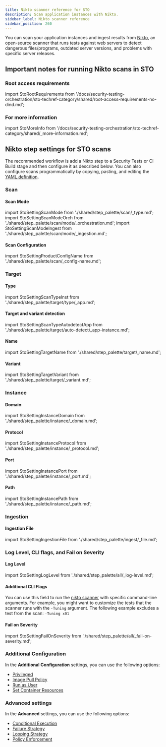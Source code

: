 ```yaml
---
title: Nikto scanner reference for STO
description: Scan application instances with Nikto.
sidebar_label: Nikto scanner reference
sidebar_position: 260
---
```


You can scan your application instances and ingest results from [Nikto](https://cirt.net/Nikto2), an open-source scanner that runs tests against web servers to detect dangerous files/programs, outdated server versions, and problems with specific server releases. 

## Important notes for running Nikto scans in STO


### Root access requirements 

import StoRootRequirements from '/docs/security-testing-orchestration/sto-techref-category/shared/root-access-requirements-no-dind.md';

<StoRootRequirements />

### For more information

import StoMoreInfo from '/docs/security-testing-orchestration/sto-techref-category/shared/_more-information.md';


<StoMoreInfo />

## Nikto step settings for STO scans

The recommended workflow is add a Nikto step to a Security Tests or CI Build stage and then configure it as described below. You can also configure scans programmatically by copying, pasting, and editing the [YAML definition](#yaml-configuration). 


### Scan

#### Scan Mode

import StoSettingScanMode from './shared/step_palette/scan/_type.md';
import StoSettingScanModeOrch from './shared/step_palette/scan/mode/_orchestration.md';
import StoSettingScanModeIngest from './shared/step_palette/scan/mode/_ingestion.md';

<!-- StoSettingScanMode / -->
<StoSettingScanModeOrch />
<StoSettingScanModeIngest />

#### Scan Configuration

import StoSettingProductConfigName from './shared/step_palette/scan/_config-name.md';

<StoSettingProductConfigName />

### Target

#### Type

import StoSettingScanTypeInst     from './shared/step_palette/target/type/_app.md';

<StoSettingScanTypeInst />


#### Target and variant detection 

import StoSettingScanTypeAutodetectApp from './shared/step_palette/target/auto-detect/_app-instance.md';

<StoSettingScanTypeAutodetectApp/>


#### Name 

import StoSettingTargetName from './shared/step_palette/target/_name.md';


<StoSettingTargetName />

<a name="target-variant"></a>

#### Variant


import StoSettingTargetVariant from './shared/step_palette/target/_variant.md';



<StoSettingTargetVariant  />

### Instance


<!-- ============================================================================= -->
<a name="instance-domain"></a>

#### Domain


import StoSettingInstanceDomain from './shared/step_palette/instance/_domain.md';


<StoSettingInstanceDomain />

<!-- ============================================================================= -->
<a name="instance-protocol"></a>

#### Protocol


import StoSettingInstanceProtocol from './shared/step_palette/instance/_protocol.md';



<StoSettingInstanceProtocol />

<!-- ============================================================================= -->
<a name="instance-port"></a>

#### Port


import StoSettingInstancePort from './shared/step_palette/instance/_port.md';



<StoSettingInstancePort />

<!-- ============================================================================= -->
<a name="instance-path"></a>

#### Path


import StoSettingInstancePath from './shared/step_palette/instance/_path.md';



<StoSettingInstancePath />

### Ingestion


<a name="ingestion-file"></a>

#### Ingestion File

import StoSettingIngestionFile from './shared/step_palette/ingest/_file.md';


<StoSettingIngestionFile  />


### Log Level, CLI flags, and Fail on Severity

<a name="log-level"></a>

#### Log Level


import StoSettingLogLevel from './shared/step_palette/all/_log-level.md';



<StoSettingLogLevel />

<a name="cli-flags"></a>

#### Additional CLI Flags

You can use this field to run the [nikto scanner](https://manpages.ubuntu.com/manpages/focal/man1/nikto.1.html) with specific command-line arguments. For example, you might want to customize the tests that the scanner runs with the `-Tuning` argument. The following example excludes a test from the scan: `-Tuning x01`


#### Fail on Severity


import StoSettingFailOnSeverity from './shared/step_palette/all/_fail-on-severity.md';


<StoSettingFailOnSeverity />

<!-- 

### Settings

TBD

-->

### Additional Configuration

In the **Additional Configuration** settings, you can use the following options:

* [Privileged](/docs/continuous-integration/use-ci/manage-dependencies/background-step-settings#privileged)
* [Image Pull Policy](/docs/continuous-integration/use-ci/manage-dependencies/background-step-settings#image-pull-policy)
* [Run as User](/docs/continuous-integration/use-ci/manage-dependencies/background-step-settings#run-as-user)
* [Set Container Resources](/docs/continuous-integration/use-ci/manage-dependencies/background-step-settings#set-container-resources)


### Advanced settings

In the **Advanced** settings, you can use the following options:

* [Conditional Execution](/docs/platform/pipelines/step-skip-condition-settings)
* [Failure Strategy](/docs/platform/pipelines/failure-handling/define-a-failure-strategy-on-stages-and-steps)
* [Looping Strategy](/docs/platform/pipelines/looping-strategies/looping-strategies-matrix-repeat-and-parallelism)
* [Policy Enforcement](/docs/platform/governance/policy-as-code/harness-governance-overview)

<!-- STO-7187 remove legacy configs for scanners with step palettes

## Security step settings for Nikto scans in STO (legacy)

:::note
You can set up Nikto scans using a Security step, but this is a legacy functionality. Harness recommends that you use an [Nikto step](#nikto-step-settings-for-sto-scans) instead.
:::

#### Target and variant


import StoLegacyTargetAndVariant  from './shared/legacy/_sto-ref-legacy-target-and-variant.md';


<StoLegacyTargetAndVariant />

#### Nikto scan settings

* `product_name` = `nikto`
* [`scan_type`](/docs/security-testing-orchestration/sto-techref-category/security-step-settings-reference#scanner-categories) = `instance`
* [`policy_type`](/docs/security-testing-orchestration/sto-techref-category/security-step-settings-reference#data-ingestion-methods) = `orchestratedScan` or `ingestionOnly`
* `product_config_name`
	+ Accepted values(s):
		- `default`(Scan the host on port 80)
		- `nikto-full` (Scan the host on ports 80 and 443 with `-Tuning 9`)
		- `nikto-full-web` (Scan the host on ports 80 and 443)
* `fail_on_severity` - See [Fail on Severity](#fail-on-severity).
* `tool_args` — You can use this field to run the [nikto scanner](https://manpages.ubuntu.com/manpages/focal/man1/nikto.1.html) with specific command-line arguments. For example, you can customize the tests that the scanner runs with the `-Tuning` argument. The following example excludes a test from the scan: `tool_args` = `-Tuning x01`


#### Instance scan settings


import StoLegacyInstance from './shared/legacy/_sto-ref-legacy-instance.md';


<StoLegacyInstance />

#### Ingestion file


import StoLegacyIngest from './shared/legacy/_sto-ref-legacy-ingest.md';


<StoLegacyIngest />

-->
